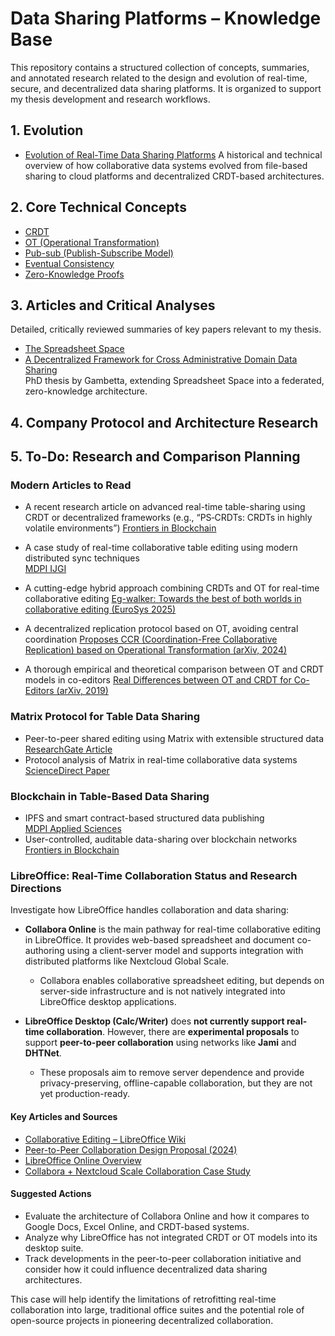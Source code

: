 # Data Sharing Platforms – Knowledge Base

This repository contains a structured collection of concepts, summaries, and annotated research related to the design and evolution of real-time, secure, and decentralized data sharing platforms. It is organized to support my thesis development and research workflows.

## 1. Evolution

- [Evolution of Real-Time Data Sharing Platforms](./Data%20Sharing%20Platforms/Evolution%20of%20Real-Time%20Data%20Sharing%20Platforms.md)
A historical and technical overview of how collaborative data systems evolved from file-based sharing to cloud platforms and decentralized CRDT-based architectures.

## 2. Core Technical Concepts

- [CRDT](./Data%20Sharing%20Platforms/Terms/CRDT.md)  
- [OT (Operational Transformation)](./Data%20Sharing%20Platforms/Terms/OT.md)  
- [Pub-sub (Publish-Subscribe Model)](./Data%20Sharing%20Platforms/Terms/Pub-sub.md)  
- [Eventual Consistency](./Data%20Sharing%20Platforms/Terms/Eventual%20Consistency.md)  
- [Zero-Knowledge Proofs](./Data%20Sharing%20Platforms/Terms/Zero-Knowledge%20Proofs.md)  

## 3. Articles and Critical Analyses

Detailed, critically reviewed summaries of key papers relevant to my thesis.

- [The Spreadsheet Space](./Data%20Sharing%20Platforms/articles/The%20Spreadsheet%20Space)  
- [A Decentralized Framework for Cross Administrative Domain Data Sharing](./Data%20Sharing%20Platforms/articles/A%20Decentralized%20Framework%20for%20Cross%20Administrative)  
PhD thesis by Gambetta, extending Spreadsheet Space into a federated, zero-knowledge architecture.

## 4. Company Protocol and Architecture Research

## 5. To-Do: Research and Comparison Planning

### Modern Articles to Read

- A recent research article on advanced real-time table-sharing using CRDT or decentralized frameworks (e.g., “PS‑CRDTs: CRDTs in highly volatile environments”)
  [Frontiers in Blockchain](https://www.frontiersin.org/journals/blockchain/articles/10.3389/fbloc.2020.497985/full)  

- A case study of real-time collaborative table editing using modern distributed sync techniques  
  [MDPI IJGI](https://www.mdpi.com/2220-9964/13/12/441)

- A cutting-edge hybrid approach combining CRDTs and OT for real-time collaborative editing
  [Eg-walker: Towards the best of both worlds in collaborative editing (EuroSys 2025)](https://arxiv.org/abs/2409.14252)

- A decentralized replication protocol based on OT, avoiding central coordination
  [Proposes CCR (Coordination-Free Collaborative Replication) based on Operational Transformation (arXiv, 2024)](https://arxiv.org/abs/2409.09934)

- A thorough empirical and theoretical comparison between OT and CRDT models in co-editors
  [Real Differences between OT and CRDT for Co-Editors (arXiv, 2019)](https://arxiv.org/abs/1810.02137)

### Matrix Protocol for Table Data Sharing

- Peer-to-peer shared editing using Matrix with extensible structured data  
  [ResearchGate Article](https://www.researchgate.net/publication/310212186_Near_Real-Time_Peer-to-Peer_Shared_Editing_on_Extensible_Data_Types)  
- Protocol analysis of Matrix in real-time collaborative data systems  
  [ScienceDirect Paper](https://www.sciencedirect.com/science/article/pii/S2666281721000159)

### Blockchain in Table-Based Data Sharing

- IPFS and smart contract-based structured data publishing  
  [MDPI Applied Sciences](https://www.mdpi.com/2076-3417/14/16/6940)  
- User-controlled, auditable data-sharing over blockchain networks  
  [Frontiers in Blockchain](https://www.frontiersin.org/journals/blockchain/articles/10.3389/fbloc.2020.497985/full)

### LibreOffice: Real-Time Collaboration Status and Research Directions

Investigate how LibreOffice handles collaboration and data sharing:

- **Collabora Online** is the main pathway for real-time collaborative editing in LibreOffice. It provides web-based spreadsheet and document co-authoring using a client-server model and supports integration with distributed platforms like Nextcloud Global Scale.
  - Collabora enables collaborative spreadsheet editing, but depends on server-side infrastructure and is not natively integrated into LibreOffice desktop applications.

- **LibreOffice Desktop (Calc/Writer)** does **not currently support real-time collaboration**. However, there are **experimental proposals** to support **peer-to-peer collaboration** using networks like **Jami** and **DHTNet**.
  - These proposals aim to remove server dependence and provide privacy-preserving, offline-capable collaboration, but they are not yet production-ready.

#### Key Articles and Sources

- [Collaborative Editing – LibreOffice Wiki](https://wiki.documentfoundation.org/Collaborative_Editing)
- [Peer-to-Peer Collaboration Design Proposal (2024)](https://design.blog.documentfoundation.org/2024/07/17/peer-to-peer-collaboration-with-libreoffice/)
- [LibreOffice Online Overview](https://wiki.documentfoundation.org/Development/LibreOffice_Online)
- [Collabora + Nextcloud Scale Collaboration Case Study](https://www.collaboraonline.com/blog/nextcloud-and-collabora-scale-real-time-collaboration-to-hundreds-of-millions-of-users/)

#### Suggested Actions

- Evaluate the architecture of Collabora Online and how it compares to Google Docs, Excel Online, and CRDT-based systems.
- Analyze why LibreOffice has not integrated CRDT or OT models into its desktop suite.
- Track developments in the peer-to-peer collaboration initiative and consider how it could influence decentralized data sharing architectures.

This case will help identify the limitations of retrofitting real-time collaboration into large, traditional office suites and the potential role of open-source projects in pioneering decentralized collaboration.
